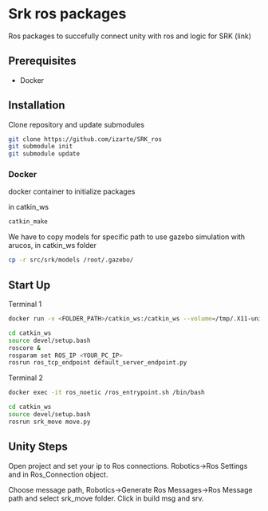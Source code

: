 # Srk ros packages

Ros packages to succefully connect unity with ros and logic for SRK (link)

## Prerequisites
- Docker

## Installation
Clone repository and update submodules
```sh
git clone https://github.com/izarte/SRK_ros
git submodule init
git submodule update
```

### Docker
docker container to initialize packages

in catkin_ws

```sh
catkin_make
```

We have to copy models for specific path to use gazebo simulation with arucos, in catkin_ws folder

```sh
cp -r src/srk/models /root/.gazebo/
```

## Start Up

Terminal 1
```sh
docker run -v <FOLDER_PATH>/catkin_ws:/catkin_ws --volume=/tmp/.X11-unix:/tmp/.X11-unix --device=/dev/dri:/dev/dri --env="DISPLAY" --net=host -it --rm --name ros_noetic inigo183/ros_noetic:odom /bin/bash
```

```sh
cd catkin_ws
source devel/setup.bash
roscore &
rosparam set ROS_IP <YOUR_PC_IP>
rosrun ros_tcp_endpoint default_server_endpoint.py
```

Terminal 2
```sh
docker exec -it ros_noetic /ros_entrypoint.sh /bin/bash
```
```sh
cd catkin_ws
source devel/setup.bash
rosrun srk_move move.py
```
## Unity Steps
Open project and set your ip to Ros connections. Robotics->Ros Settings and in Ros_Connection object.

Choose message path, Robotics->Generate Ros Messages->Ros Message path and select srk_move folder. Click in build msg and srv.
